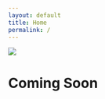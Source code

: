 ```yaml
---
layout: default
title: Home
permalink: /
---
```


<div class="main">
  <div class="logo">
    <img src="/images/tbp-logo.png">
  </div>
  <h1>Coming Soon</h1>
</div>
